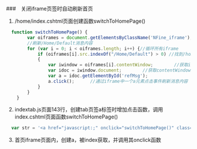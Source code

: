 ###　关闭iframe页签时自动刷新首页
  1. /home/index.cshtml页面创建函数switchToHomePage()
  ```js
    function switchToHomePage() {
          var oiframes = document.getElementsByClassName('NFine_iframe');
          //刷新/Home/Default消息内容
          for (var i = 0; i < oiframes.length; i++) {//循环所有iframe
              if (oiframes[i].src.indexOf("/Home/Default") > 0) //找到/home/default && oiframes[i].style.display =='iniline'
              {
                  var iwindow = oiframes[i].contentWindow;        //获取iframe contentWindow
                  var idoc = iwindow.document;        //获取contentWindow document对象
                  var a = idoc.getElementById('refMsg');
                  a.click();      //通过iframe中一个a元素点击事件刷新消息内容
              }
          }
      }
  ```
  2. indextab.js页面143行，创建tab页签a标签时增加点击函数，调用index.cshtml页面函数switchToHomePage()
  ```js
    var str = '<a href="javascript:;" onclick="switchToHomePage()" class="active menuTab" data-id="' + dataUrl + '">' + menuName + ' <i class="fa fa-remove"></i></a>';
  ```
  3. 首页iframe页面内，创建a，被index获取，并调用其onclick函数
  
